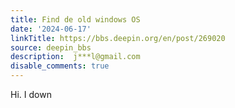 ```yaml
---
title: Find de old windows OS
date: '2024-06-17'
linkTitle: https://bbs.deepin.org/en/post/269020
source: deepin_bbs
description:  j***l@gmail.com 
disable_comments: true
---
```

Hi. I down
